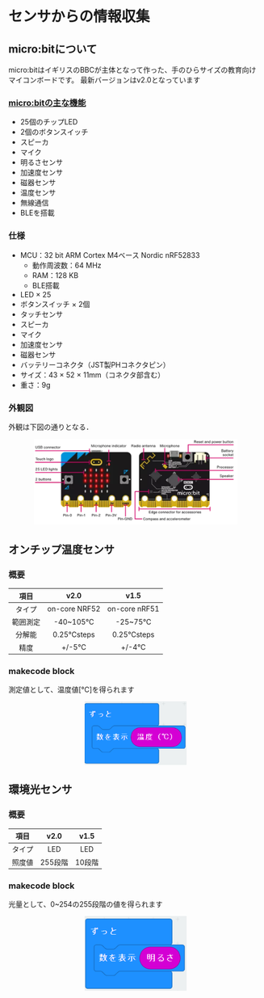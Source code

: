 # センサからの情報収集



## micro:bitについて

micro:bitはイギリスのBBCが主体となって作った、手のひらサイズの教育向けマイコンボードです。
最新バージョンはv2.0となっています

### [micro:bitの主な機能](https://microbit.org/ja/get-started/user-guide/overview)

- 25個のチップLED
- 2個のボタンスイッチ
- スピーカ
- マイク
- 明るさセンサ
- 加速度センサ
- 磁器センサ
- 温度センサ
- 無線通信
- BLEを搭載

### 仕様

- MCU：32 bit ARM Cortex M4ベース Nordic nRF52833
  - 動作周波数：64 MHz
  - RAM：128 KB
  - BLE搭載
- LED × 25
- ボタンスイッチ × 2個
- タッチセンサ
- スピーカ
- マイク
- 加速度センサ
- 磁器センサ
- バッテリーコネクタ（JST製PHコネクタピン）
- サイズ：43 × 52 × 11mm（コネクタ部含む）
- 重さ：9g

### 外観図

外観は下図の通りとなる．

<center>
    <img src="./images/image22.png" width="80%">
</center>

## オンチップ温度センサ

### 概要

|項目|v2.0|v1.5|
|:-:|:-:|:-:|
|タイプ|on-core NRF52|on-core nRF51|
|範囲測定|-40~105℃|-25~75℃|
|分解能|0.25℃steps|0.25℃steps|
|精度|+/-5℃|+/-4℃|

### makecode block

測定値として、温度値[℃]を得られます

<center>
    <img src="./images/image23.png" width="40%">
</center>

## 環境光センサ

### 概要

|項目|v2.0|v1.5|
|:-:|:-:|:-:|
|タイプ|LED|LED|
|照度値|255段階|10段階|

### makecode block

光量として、0~254の255段階の値を得られます

<center>
    <img src="./images/image24.png" width="40%">
</center>
